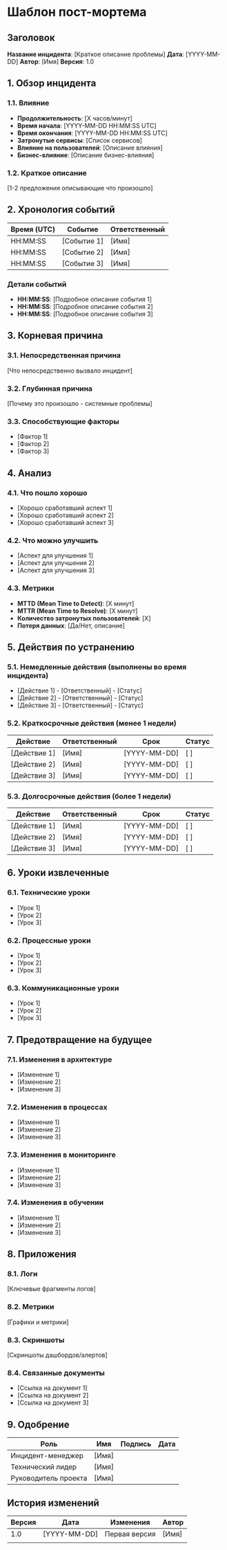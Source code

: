 # Шаблон пост-мортема

## Заголовок

**Название инцидента**: [Краткое описание проблемы]
**Дата**: [YYYY-MM-DD]
**Автор**: [Имя]
**Версия**: 1.0

## 1. Обзор инцидента

### 1.1. Влияние
- **Продолжительность**: [X часов/минут]
- **Время начала**: [YYYY-MM-DD HH:MM:SS UTC]
- **Время окончания**: [YYYY-MM-DD HH:MM:SS UTC]
- **Затронутые сервисы**: [Список сервисов]
- **Влияние на пользователей**: [Описание влияния]
- **Бизнес-влияние**: [Описание бизнес-влияния]

### 1.2. Краткое описание
[1-2 предложения описывающие что произошло]

## 2. Хронология событий

| Время (UTC) | Событие | Ответственный |
|-------------|---------|---------------|
| HH:MM:SS | [Событие 1] | [Имя] |
| HH:MM:SS | [Событие 2] | [Имя] |
| HH:MM:SS | [Событие 3] | [Имя] |

### Детали событий
- **HH:MM:SS**: [Подробное описание события 1]
- **HH:MM:SS**: [Подробное описание события 2]
- **HH:MM:SS**: [Подробное описание события 3]

## 3. Корневая причина

### 3.1. Непосредственная причина
[Что непосредственно вызвало инцидент]

### 3.2. Глубинная причина
[Почему это произошло - системные проблемы]

### 3.3. Способствующие факторы
- [Фактор 1]
- [Фактор 2]
- [Фактор 3]

## 4. Анализ

### 4.1. Что пошло хорошо
- [Хорошо сработавший аспект 1]
- [Хорошо сработавший аспект 2]
- [Хорошо сработавший аспект 3]

### 4.2. Что можно улучшить
- [Аспект для улучшения 1]
- [Аспект для улучшения 2]
- [Аспект для улучшения 3]

### 4.3. Метрики
- **MTTD (Mean Time to Detect)**: [X минут]
- **MTTR (Mean Time to Resolve)**: [X минут]
- **Количество затронутых пользователей**: [X]
- **Потеря данных**: [Да/Нет, описание]

## 5. Действия по устранению

### 5.1. Немедленные действия (выполнены во время инцидента)
- [Действие 1] - [Ответственный] - [Статус]
- [Действие 2] - [Ответственный] - [Статус]
- [Действие 3] - [Ответственный] - [Статус]

### 5.2. Краткосрочные действия (менее 1 недели)
| Действие | Ответственный | Срок | Статус |
|----------|---------------|------|--------|
| [Действие 1] | [Имя] | [YYYY-MM-DD] | [ ] |
| [Действие 2] | [Имя] | [YYYY-MM-DD] | [ ] |
| [Действие 3] | [Имя] | [YYYY-MM-DD] | [ ] |

### 5.3. Долгосрочные действия (более 1 недели)
| Действие | Ответственный | Срок | Статус |
|----------|---------------|------|--------|
| [Действие 1] | [Имя] | [YYYY-MM-DD] | [ ] |
| [Действие 2] | [Имя] | [YYYY-MM-DD] | [ ] |
| [Действие 3] | [Имя] | [YYYY-MM-DD] | [ ] |

## 6. Уроки извлеченные

### 6.1. Технические уроки
- [Урок 1]
- [Урок 2]
- [Урок 3]

### 6.2. Процессные уроки
- [Урок 1]
- [Урок 2]
- [Урок 3]

### 6.3. Коммуникационные уроки
- [Урок 1]
- [Урок 2]
- [Урок 3]

## 7. Предотвращение на будущее

### 7.1. Изменения в архитектуре
- [Изменение 1]
- [Изменение 2]
- [Изменение 3]

### 7.2. Изменения в процессах
- [Изменение 1]
- [Изменение 2]
- [Изменение 3]

### 7.3. Изменения в мониторинге
- [Изменение 1]
- [Изменение 2]
- [Изменение 3]

### 7.4. Изменения в обучении
- [Изменение 1]
- [Изменение 2]
- [Изменение 3]

## 8. Приложения

### 8.1. Логи
[Ключевые фрагменты логов]

### 8.2. Метрики
[Графики и метрики]

### 8.3. Скриншоты
[Скриншоты дашбордов/алертов]

### 8.4. Связанные документы
- [Ссылка на документ 1]
- [Ссылка на документ 2]
- [Ссылка на документ 3]

## 9. Одобрение

| Роль | Имя | Подпись | Дата |
|------|-----|---------|------|
| Инцидент-менеджер | [Имя] | | |
| Технический лидер | [Имя] | | |
| Руководитель проекта | [Имя] | | |

## История изменений

| Версия | Дата | Изменения | Автор |
|--------|------|-----------|-------|
| 1.0 | [YYYY-MM-DD] | Первая версия | [Имя] |
| | | | |
